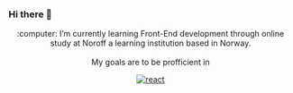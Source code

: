 ### Hi there 👋

<p align="center">
  :computer: I’m currently learning Front-End development through online study at Noroff a learning institution based in Norway.
  </br>
  </br>
  My goals are to be profficient in 
</p>

<p align="center">
   <a href="#"><img src="https://user-images.githubusercontent.com/88853764/172823916-38fb182d-387b-407b-93e8-a63ff34835f5.svg" alt="react" style="max-width: 100%;">
     
  </a>  
</p>

